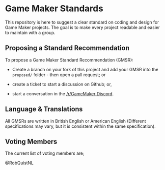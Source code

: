 Game Maker Standards
====================================

This repository is here to suggest a clear standard on coding and design 
for Game Maker projects. The goal is to make every project readable and easier 
to maintain with a group.


Proposing a Standard Recommendation
------------------------------------

To propose a Game Maker Standard Recommendation (GMSR):

- Create a branch on your fork of this project and add your GMSR into the 
  `proposed/` folder - then open a pull request; or

- create a ticket to start a discussion on Github; or,

- start a conversation in the [/r/GameMaker Discord][].

[/r/GameMaker Discord]: https://discord.gg/By6u9pC

Language & Translations
-----------------------

All GMSRs are written in British English or American English (Different specifications
may vary, but it is consistent within the same specification).

Voting Members
--------------

The current list of voting members are;

@RobQuistNL